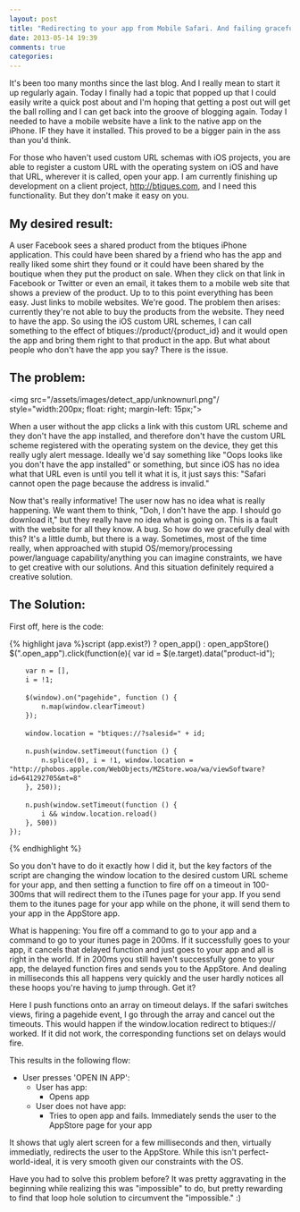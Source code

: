 ```yaml
---
layout: post
title: "Redirecting to your app from Mobile Safari. And failing gracefully."
date: 2013-05-14 19:39
comments: true
categories:
---
```


It's been too many months since the last blog. And I really mean to start it up regularly again. Today I finally had a topic that popped up that I could easily write a quick post about and I'm hoping that getting a post out will get the ball rolling and I can get back into the groove of blogging again. Today I needed to have a mobile website have a link to the native app on the iPhone. IF they have it installed. This proved to be a bigger pain in the ass than you'd think.
<!--more-->
For those who haven't used custom URL schemas with iOS projects, you are able to register a custom URL with the operating system on iOS and have that URL, wherever it is called, open your app. I am currently finishing up development on a client project, http://btiques.com, and I need this functionality. But they don't make it easy on you.

## My desired result:

  A user Facebook sees a shared product from the btiques iPhone application. This could have been shared by a friend who has the app and really liked some shirt they found or it could have been shared by the boutique when they put the product on sale. When they click on that link in Facebook or Twitter or even an email, it takes them to a mobile web site that shows a preview of the product. Up to to this point everything has been easy. Just links to mobile websites. We're good. The problem then arises: currently they're not able to buy the products from the website. They need to have the app. So using the iOS custom URL schemes, I can call something to the effect of btiques://product/{product_id} and it would open the app and bring them right to that product in the app. But what about people who don't have the app you say? There is the issue.

## The problem:

  <img src="/assets/images/detect_app/unknownurl.png"/ style="width:200px; float: right; margin-left: 15px;">

  When a user without the app clicks a link with this custom URL scheme and they don't have the app installed, and therefore don't have the custom URL scheme registered with the operating system on the device, they get this really ugly alert message. Ideally we'd say something like "Oops looks like you don't have the app installed" or something, but since iOS has no idea what that URL even is until you tell it what it is, it just says this: "Safari cannot open the page because the address is invalid."

  Now that's really informative! The user now has no idea what is really happening. We want them to think, "Doh, I don't have the app. I should go download it," but they really have no idea what is going on. This is a fault with the website for all they know. A bug. So how do we gracefully deal with this? It's a little dumb, but there is a way. Sometimes, most of the time really, when approached with stupid OS/memory/processing power/language capability/anything you can imagine constraints, we have to get creative with our solutions. And this situation definitely required a creative solution.

<h2 style="clear: both">The Solution:</h2>

First off, here is the code:

{% highlight java %}script (app.exist?) ? open_app() : open_appStore()
    $(".open_app").click(function(e){
        var id = $(e.target).data("product-id");

        var n = [],
        i = !1;

        $(window).on("pagehide", function () {
            n.map(window.clearTimeout)
        });

        window.location = "btiques://?salesid=" + id;

        n.push(window.setTimeout(function () {
            n.splice(0), i = !1, window.location = "http://phobos.apple.com/WebObjects/MZStore.woa/wa/viewSoftware?id=641292705&mt=8"
        }, 250));

        n.push(window.setTimeout(function () {
            i && window.location.reload()
        }, 500))
    });
{% endhighlight %}

So you don't have to do it exactly how I did it, but the key factors of the script are changing the window location to the desired custom URL scheme for your app, and then setting a function to fire off on a timeout in 100-300ms that will redirect them to the iTunes page for your app. If you send them to the itunes page for your app while on the phone, it will send them to your app in the AppStore app.

What is happening: You fire off a command to go to your app and a command to go to your itunes page in 200ms. If it successfully goes to your app, it cancels that delayed function and just goes to your app and all is right in the world. If in 200ms you still haven't successfully gone to your app, the delayed function fires and sends you to the AppStore. And dealing in milliseconds this all happens very quickly and the user hardly notices all these hoops you're having to jump through. Get it?

Here I push functions onto an array on timeout delays. If the safari switches views, firing a pagehide event, I go through the array and cancel out the timeouts. This would happen if the window.location redirect to btiques:// worked. If it did not work, the corresponding functions set on delays would fire.

This results in the following flow:

* User presses 'OPEN IN APP':
  * User has app:
    * Opens app
  * User does not have app:
    * Tries to open app and fails. Immediately sends the user to the AppStore page for your app

It shows that ugly alert screen for a few milliseconds and then, virtually immediatly, redirects the user to the AppStore. While this isn't perfect-world-ideal, it is very smooth given our constraints with the OS.

Have you had to solve this problem before? It was pretty aggravating in the beginning while realizing this was "impossible" to do, but pretty rewarding to find that loop hole solution to circumvent the "impossible." :)
